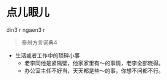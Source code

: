 # 点儿眼儿
din3 r ngaen3 r
> 泰州方言词典4
- 生活或者工作中的琐碎小事
  - 老李同他是紧隔壁，他家家里有～的事情，老李全部晓得。
  - 办公室主任不好当，天天都是些～的事，你想不问都不行。
